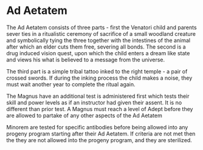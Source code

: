 # Ad Aetatem
The Ad Aetatem consists of three parts - first the Venatori child and parents sever ties in a ritualistic ceremony of sacrifice of a small woodland creature and symbolically tying the three together with the intestines of the animal after which an elder cuts them free, severing all bonds. The second is a drug induced vision quest, upon which the child enters a dream like state and views his what is believed to a message from the universe.

The third part is a simple tribal tattoo inked to the right temple - a pair of crossed swords. If during the inking process the child makes a noise, they must wait another year to complete the ritual again.

The Magnus have an additional test is administered first which tests their skill and power levels as if an instructor had given their assent. It is no different than prior test. A Magnus must reach a level of Adept before they are allowed to partake of any other aspects of the Ad Aetatem

Minorem are tested for specific antibodies before being allowed into any progeny program starting after their Ad Aetatem. If criteria are not met then the they are not allowed into the progeny program, and they are sterilized.
<!--stackedit_data:
eyJoaXN0b3J5IjpbNDIzNDIwNzEyXX0=
-->